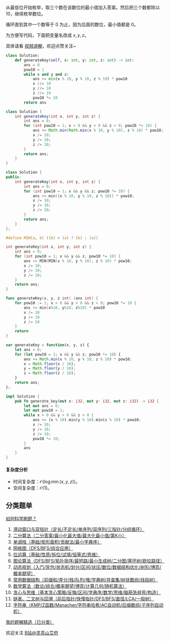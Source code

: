 从最低位开始枚举，取三个数在该数位的最小值加入答案。然后把三个数都除以 $10$，继续枚举数位。

循环直到其中一个数等于 $0$ 为止，因为后面的数位，最小值都是 $0$。

为方便写代码，下面把变量名改成 $x,y,z$。

具体请看 [视频讲解](https://www.bilibili.com/video/BV1ajHYeoEG5/)，欢迎点赞关注~

```py [sol-Python3]
class Solution:
    def generateKey(self, x: int, y: int, z: int) -> int:
        ans = 0
        pow10 = 1
        while x and y and z:
            ans += min(x % 10, y % 10, z % 10) * pow10
            x //= 10
            y //= 10
            z //= 10
            pow10 *= 10
        return ans
```

```java [sol-Java]
class Solution {
    int generateKey(int x, int y, int z) {
        int ans = 0;
        for (int pow10 = 1; x > 0 && y > 0 && z > 0; pow10 *= 10) {
            ans += Math.min(Math.min(x % 10, y % 10), z % 10) * pow10;
            x /= 10;
            y /= 10;
            z /= 10;
        }
        return ans;
    }
}
```

```cpp [sol-C++]
class Solution {
public:
    int generateKey(int x, int y, int z) {
        int ans = 0;
        for (int pow10 = 1; x && y && z; pow10 *= 10) {
            ans += min({x % 10, y % 10, z % 10}) * pow10;
            x /= 10;
            y /= 10;
            z /= 10;
        }
        return ans;
    }
};
```

```c [sol-C]
#define MIN(a, b) ((b) < (a) ? (b) : (a))

int generateKey(int x, int y, int z) {
    int ans = 0;
    for (int pow10 = 1; x && y && z; pow10 *= 10) {
        ans += MIN(MIN(x % 10, y % 10), z % 10) * pow10;
        x /= 10;
        y /= 10;
        z /= 10;
    }
    return ans;
}
```

```go [sol-Go]
func generateKey(x, y, z int) (ans int) {
	for pow10 := 1; x > 0 && y > 0 && z > 0; pow10 *= 10 {
		ans += min(x%10, y%10, z%10) * pow10
		x /= 10
		y /= 10
		z /= 10
	}
	return
}
```

```js [sol-JavaScript]
var generateKey = function(x, y, z) {
    let ans = 0;
    for (let pow10 = 1; x && y && z; pow10 *= 10) {
        ans += Math.min(x % 10, y % 10, z % 10) * pow10;
        x = Math.floor(x / 10);
        y = Math.floor(y / 10);
        z = Math.floor(z / 10);
    }
    return ans;
};
```

```rust [sol-Rust]
impl Solution {
    pub fn generate_key(mut x: i32, mut y: i32, mut z: i32) -> i32 {
        let mut ans = 0;
        let mut pow10 = 1;
        while x > 0 && y > 0 && z > 0 {
            ans += (x % 10).min(y % 10).min(z % 10) * pow10;
            x /= 10;
            y /= 10;
            z /= 10;
            pow10 *= 10;
        }
        ans
    }
}
```

#### 复杂度分析

- 时间复杂度：$\mathcal{O}(\log \min(x,y,z))$。
- 空间复杂度：$\mathcal{O}(1)$。

## 分类题单

[如何科学刷题？](https://leetcode.cn/circle/discuss/RvFUtj/)

1. [滑动窗口与双指针（定长/不定长/单序列/双序列/三指针/分组循环）](https://leetcode.cn/circle/discuss/0viNMK/)
2. [二分算法（二分答案/最小化最大值/最大化最小值/第K小）](https://leetcode.cn/circle/discuss/SqopEo/)
3. [单调栈（基础/矩形面积/贡献法/最小字典序）](https://leetcode.cn/circle/discuss/9oZFK9/)
4. [网格图（DFS/BFS/综合应用）](https://leetcode.cn/circle/discuss/YiXPXW/)
5. [位运算（基础/性质/拆位/试填/恒等式/思维）](https://leetcode.cn/circle/discuss/dHn9Vk/)
6. [图论算法（DFS/BFS/拓扑排序/最短路/最小生成树/二分图/基环树/欧拉路径）](https://leetcode.cn/circle/discuss/01LUak/)
7. [动态规划（入门/背包/状态机/划分/区间/状压/数位/数据结构优化/树形/博弈/概率期望）](https://leetcode.cn/circle/discuss/tXLS3i/)
8. [常用数据结构（前缀和/差分/栈/队列/堆/字典树/并查集/树状数组/线段树）](https://leetcode.cn/circle/discuss/mOr1u6/)
9. [数学算法（数论/组合/概率期望/博弈/计算几何/随机算法）](https://leetcode.cn/circle/discuss/IYT3ss/)
10. [贪心与思维（基本贪心策略/反悔/区间/字典序/数学/思维/脑筋急转弯/构造）](https://leetcode.cn/circle/discuss/g6KTKL/)
11. [链表、二叉树与回溯（前后指针/快慢指针/DFS/BFS/直径/LCA/一般树）](https://leetcode.cn/circle/discuss/K0n2gO/)
12. [字符串（KMP/Z函数/Manacher/字符串哈希/AC自动机/后缀数组/子序列自动机）](https://leetcode.cn/circle/discuss/SJFwQI/)

[我的题解精选（已分类）](https://github.com/EndlessCheng/codeforces-go/blob/master/leetcode/SOLUTIONS.md)

欢迎关注 [B站@灵茶山艾府](https://space.bilibili.com/206214)
